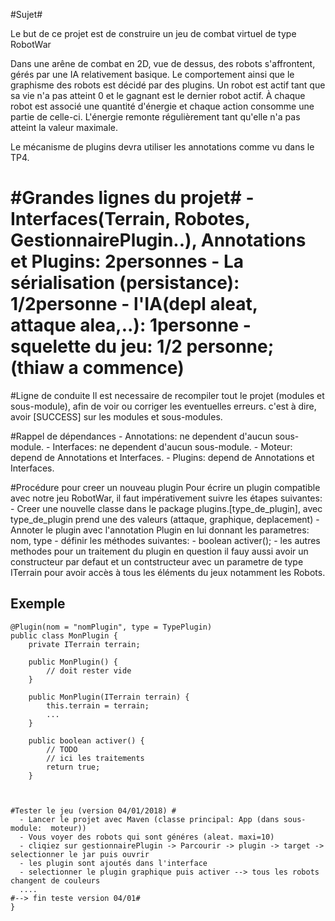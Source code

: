 #Sujet# 

Le but de ce projet est de construire un jeu de combat virtuel de type RobotWar

Dans une arêne de combat en 2D, vue de dessus, des robots s'affrontent, gérés par une IA relativement basique. 
Le comportement ainsi que le graphisme des robots est décidé par des plugins. 
Un robot est actif tant que sa vie n'a pas atteint 0 et le gagnant est le dernier robot actif. 
À chaque robot est associé une quantité d'énergie et chaque action consomme une partie de celle-ci. 
L'énergie remonte régulièrement tant qu'elle n'a pas atteint la valeur maximale. 

Le mécanisme de plugins devra utiliser les annotations comme vu dans le TP4. 


#Grandes lignes du projet#
	- Interfaces(Terrain, Robotes, GestionnairePlugin..),  Annotations et Plugins: 2personnes
	- La sérialisation (persistance): 1/2personne
	- l'IA(depl aleat, attaque alea,..): 1personne
	- squelette du jeu: 1/2 personne; (thiaw a commence)
=======
#Ligne de conduite
Il est necessaire de recompiler tout le projet (modules et sous-module), afin de voir ou corriger les eventuelles erreurs.
c'est à dire, avoir [SUCCESS] sur les modules et sous-modules.

#Rappel de dépendances 
    - Annotations: ne dependent d'aucun sous-module.
    - Interfaces: ne dependent d'aucun sous-module.
    - Moteur: depend de Annotations et Interfaces.
    - Plugins: depend de Annotations et Interfaces.

#Procédure pour creer un nouveau plugin
Pour écrire un plugin compatible avec notre jeu RobotWar, il faut impérativement suivre les étapes suivantes:
    - Creer une nouvelle classe dans le package plugins.[type_de_plugin], avec type_de_plugin  prend une des valeurs (attaque, graphique, deplacement)
    - Annoter le plugin avec l'annotation Plugin en lui donnant les parametres: nom, type
    - définir les méthodes suivantes:
	    - boolean activer();
        - les autres methodes pour un traitement du plugin en question
il fauy aussi avoir un constructeur par defaut et un contstructeur avec un parametre de type ITerrain pour avoir accès à tous les éléments du jeux notamment les Robots.

## Exemple
```
@Plugin(nom = "nomPlugin", type = TypePlugin)
public class MonPlugin {
    private ITerrain terrain;
 
    public MonPlugin() {
    	// doit rester vide
	}

    public MonPlugin(ITerrain terrain) {
        this.terrain = terrain;
        ...
    }
   
    public boolean activer() {
        // TODO 
		// ici les traitements
        return true;
    }



#Tester le jeu (version 04/01/2018) #
  - Lancer le projet avec Maven (classe principal: App (dans sous-module:  moteur))
  - Vous voyer des robots qui sont généres (aleat. maxi=10)
  - cliqiez sur gestionnairePlugin -> Parcourir -> plugin -> target -> selectionner le jar puis ouvrir
  - les plugin sont ajoutés dans l'interface
  - selectionner le plugin graphique puis activer --> tous les robots changent de couleurs
  ....
#--> fin teste version 04/01#
}

